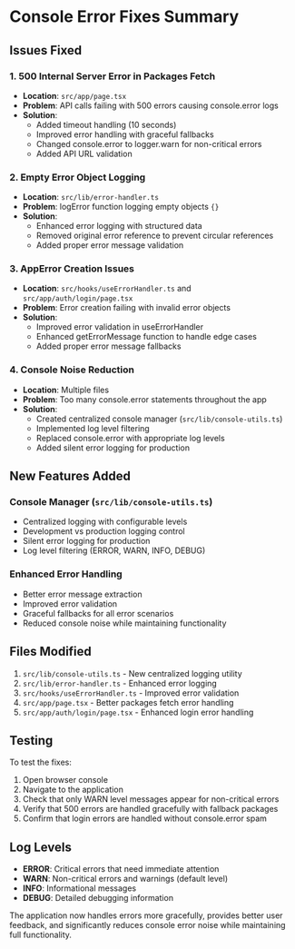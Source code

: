 # Console Error Fixes Summary

## Issues Fixed

### 1. 500 Internal Server Error in Packages Fetch

- **Location**: `src/app/page.tsx`
- **Problem**: API calls failing with 500 errors causing console.error logs
- **Solution**:
  - Added timeout handling (10 seconds)
  - Improved error handling with graceful fallbacks
  - Changed console.error to logger.warn for non-critical errors
  - Added API URL validation

### 2. Empty Error Object Logging

- **Location**: `src/lib/error-handler.ts`
- **Problem**: logError function logging empty objects `{}`
- **Solution**:
  - Enhanced error logging with structured data
  - Removed original error reference to prevent circular references
  - Added proper error message validation

### 3. AppError Creation Issues

- **Location**: `src/hooks/useErrorHandler.ts` and `src/app/auth/login/page.tsx`
- **Problem**: Error creation failing with invalid error objects
- **Solution**:
  - Improved error validation in useErrorHandler
  - Enhanced getErrorMessage function to handle edge cases
  - Added proper error message fallbacks

### 4. Console Noise Reduction

- **Location**: Multiple files
- **Problem**: Too many console.error statements throughout the app
- **Solution**:
  - Created centralized console manager (`src/lib/console-utils.ts`)
  - Implemented log level filtering
  - Replaced console.error with appropriate log levels
  - Added silent error logging for production

## New Features Added

### Console Manager (`src/lib/console-utils.ts`)

- Centralized logging with configurable levels
- Development vs production logging control
- Silent error logging for production
- Log level filtering (ERROR, WARN, INFO, DEBUG)

### Enhanced Error Handling

- Better error message extraction
- Improved error validation
- Graceful fallbacks for all error scenarios
- Reduced console noise while maintaining functionality

## Files Modified

1. `src/lib/console-utils.ts` - New centralized logging utility
2. `src/lib/error-handler.ts` - Enhanced error logging
3. `src/hooks/useErrorHandler.ts` - Improved error validation
4. `src/app/page.tsx` - Better packages fetch error handling
5. `src/app/auth/login/page.tsx` - Enhanced login error handling

## Testing

To test the fixes:

1. Open browser console
2. Navigate to the application
3. Check that only WARN level messages appear for non-critical errors
4. Verify that 500 errors are handled gracefully with fallback packages
5. Confirm that login errors are handled without console.error spam

## Log Levels

- **ERROR**: Critical errors that need immediate attention
- **WARN**: Non-critical errors and warnings (default level)
- **INFO**: Informational messages
- **DEBUG**: Detailed debugging information

The application now handles errors more gracefully, provides better user feedback, and significantly reduces console error noise while maintaining full functionality.
